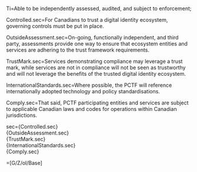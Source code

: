 Ti=Able to be independently assessed, audited, and subject to enforcement;

Controlled.sec=For Canadians to trust a digital identity ecosystem, governing controls must be put in place. 

OutsideAssessment.sec=On-going, functionally independent, and third party, assessments provide one way to ensure that ecosystem entities and services are adhering to the trust framework requirements.

TrustMark.sec=Services demonstrating compliance may leverage a trust mark, while services are not in compliance will not be seen as trustworthy and will not leverage the benefits of the trusted digital identity ecosystem.

InternationalStandards.sec=Where possible, the PCTF will reference internationally adopted technology and policy standardisations.

Comply.sec=That said, PCTF participating entities and services are subject to applicable Canadian laws and codes for operations within Canadian jurisdictions.

sec={Controlled.sec}<br>{OutsideAssessment.sec}<br>{TrustMark.sec}<br>{InternationalStandards.sec}<br>{Comply.sec}

=[G/Z/ol/Base]
